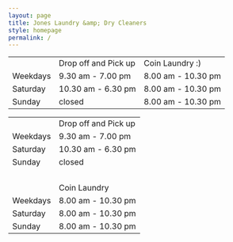 ```yaml
---
layout: page
title: Jones Laundry &amp; Dry Cleaners
style: homepage
permalink: /
---
```


<table class="wide">
	<tr class="bold">
		<td>
		</td>
		<td>
		Drop off and Pick up
		</td>
		<td>
		Coin Laundry :)
		</td>
	</tr>
	<tr>
		<td>
		Weekdays
		</td>
		<td>
		9.30 am - 7.00 pm
		</td>
		<td>
		8.00 am - 10.30 pm
		</td>
	</tr>
	<tr>
		<td>
		Saturday
		</td>
		<td>
		10.30 am - 6.30 pm
		</td>
		<td>
		8.00 am - 10.30 pm
		</td>
	</tr>
	<tr>
		<td>
		Sunday
		</td>
		<td>
		closed
		</td>
		<td>
		8.00 am - 10.30 pm
		</td>
	</tr>
</table>

<table class="narrow">
	<tr class="bold">
		<td>
		</td>
		<td>
		Drop off and Pick up
		</td>
	</tr>
	<tr>
		<td>
		Weekdays
		</td>
		<td>
		9.30 am - 7.00 pm
		</td>
	</tr>
	<tr>
		<td>
		Saturday
		</td>
		<td>
		10.30 am - 6.30 pm
		</td>
	</tr>
	<tr>
		<td>
		Sunday
		</td>
		<td>
		closed
		</td>
	</tr>
	<tr>
		<td>
		&nbsp;
		</td>
		<td>
		&nbsp;
		</td>
	</tr>
	<tr class="bold">
		<td>
		</td>
		<td>
		Coin Laundry
		</td>
	</tr>
	<tr>
		<td>
		Weekdays
		</td>
		<td>
		8.00 am - 10.30 pm
		</td>
	</tr>
	<tr>
		<td>
		Saturday
		</td>
		<td>
		8.00 am - 10.30 pm
		</td>
	</tr>
	<tr>
		<td>
		Sunday
		</td>
		<td>
		8.00 am - 10.30 pm
		</td>
	</tr>
</table>